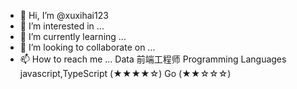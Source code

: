 - 👋 Hi, I’m @xuxihai123
- 👀 I’m interested in ...
- 🌱 I’m currently learning ...
- 💞️ I’m looking to collaborate on ...
- 📫 How to reach me ...
Data
前端工程师
Programming Languages
javascript,TypeScript (★★★★☆)
Go (★★☆☆☆)

<!---
xuxihai123/xuxihai123 is a ✨ special ✨ repository because its `README.md` (this file) appears on your GitHub profile.
You can click the Preview link to take a look at your changes.
--->
